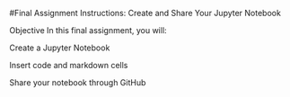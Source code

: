 #Final Assignment Instructions: Create and Share Your Jupyter Notebook


Objective
In this final assignment, you will:

Create a Jupyter Notebook

Insert code and markdown cells

Share your notebook through GitHub
